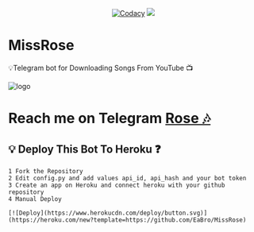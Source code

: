 <p align="center">
    <a href="https://app.codacy.com/manual/mr-dark-prince/missrose/dashboard"> <img src="https://img.shields.io/codacy/grade/4d58f2a402b54aed8a7d95f7add45a81?color=cyan&logo=codacy&logoColor=white&style=for-the-badge" alt="Codacy" /></a>
    <a href="https://github.com/mr-dark-prince/missrose"> <img src="https://img.shields.io/github/repo-size/mr-dark-prince/missrose?color=cyan&logo=github&logoColor=white&style=for-the-badge" /></a>
</p>


# MissRose
💡Telegram bot for Downloading Songs From YouTube 📺 

![logo](https://telegra.ph/file/86cc2e654b1157f12b94f.jpg)
# Reach me on Telegram [Rose 🎶](https://t.me/missrosesong_bot)


## 💡 Deploy This Bot To Heroku ❓️
```
1 Fork the Repository
2 Edit config.py and add values api_id, api_hash and your bot token
3 Create an app on Heroku and connect heroku with your github repository 
4 Manual Deploy 

[![Deploy](https://www.herokucdn.com/deploy/button.svg)](https://heroku.com/new?template=https://github.com/EaBro/MissRose)


